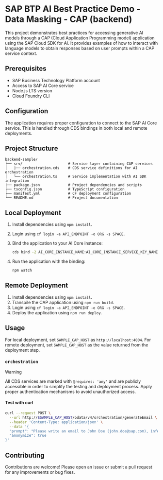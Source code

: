 # SAP BTP AI Best Practice Demo - Data Masking - CAP (backend)

This project demonstrates best practices for accessing generative AI models through a CAP (Cloud Application Programming model) application using the SAP Cloud SDK for AI. It provides examples of how to interact with language models to obtain responses based on user prompts within a CAP service context.

## Prerequisites

- SAP Business Technology Platform account
- Access to SAP AI Core service
- Node.js LTS version
- Cloud Foundry CLI

## Configuration

The application requires proper configuration to connect to the SAP AI Core service. This is handled through CDS bindings in both local and remote deployments.

## Project Structure

```
backend-sample/
├── srv/                     # Service layer containing CAP services
│   ├── orchestration.cds    # CDS service definitions for AI orchestration
│   └── orchestration.ts     # Service implementation with AI SDK integration
├── package.json             # Project dependencies and scripts
├── tsconfig.json            # TypeScript configuration
├── manifest.yml             # CF deployment configuration
└── README.md                # Project documentation
```

## Local Deployment

1. Install dependencies using `npm install`.

2. Login using `cf login -a API_ENDPOINT -o ORG -s SPACE`.

3. Bind the application to your AI Core instance:

   ```bash
   cds bind -2 AI_CORE_INSTANCE_NAME:AI_CORE_INSTANCE_SERVICE_KEY_NAME
   ```

4. Run the application with the binding:

   ```bash
   npm watch
   ```

## Remote Deployment

1. Install dependencies using `npm install`.
2. Transpile the CAP application using `npm run build`.
3. Login using `cf login -a API_ENDPOINT -o ORG -s SPACE`.
4. Deploy the application using `npm run deploy`.

## Usage

For local deployment, set `SAMPLE_CAP_HOST` as `http://localhost:4004`. For remote deployment, set `SAMPLE_CAP_HOST` as the value returned from the deployment step.

### `orchestration`
> [!WARNING]  
> All CDS services are marked with `@requires: 'any'` and are publicly accessible in order to simplify the testing and deployment process.
> Apply proper authentication mechanisms to avoid unauthorized access.
> 
#### Test with curl
```bash
curl --request POST \
  --url http://$SAMPLE_CAP_HOST/odata/v4/orchestration/generateEmail \
  --header 'Content-Type: application/json' \
  --data '{
  "prompt": "Please write an email to John Doe (john.doe@sap.com), informing them about the amazing capabilities of generative AI! Be brief and concise, write at most 6 sentences.", 
  "anonymize": true
}'
```

## Contributing

Contributions are welcome! Please open an issue or submit a pull request for any improvements or bug fixes.